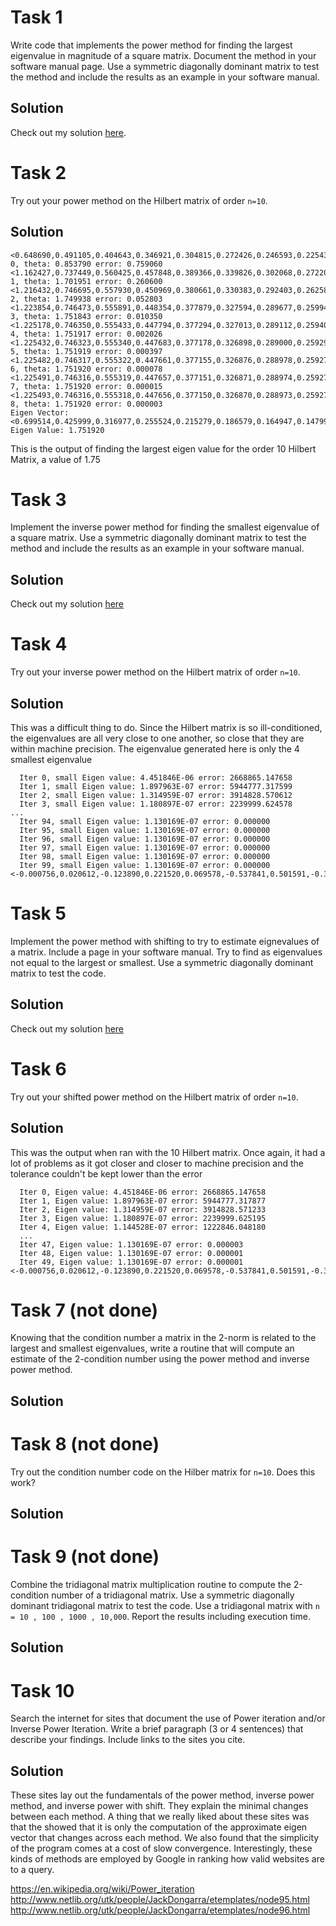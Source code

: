 # Task 1
Write code that implements the power method for finding the largest eigenvalue in magnitude of a square matrix. Document the method in your software manual page. Use a symmetric diagonally dominant matrix to test the method and include the results as an example in your software manual.

## Solution
Check out my solution [here](https://github.com/jakeat555/math4610/blob/master/SoftwareManual/powerIter.md).
# Task 2
Try out your power method on the Hilbert matrix of order `n=10`.

## Solution
```
<0.648690,0.491105,0.404643,0.346921,0.304815,0.272426,0.246593,0.225435,0.207748,0.192718,>Iter 0, theta: 0.853790 error: 0.759060
<1.162427,0.737449,0.560425,0.457848,0.389366,0.339826,0.302068,0.272208,0.247934,0.227773,>Iter 1, theta: 1.701951 error: 0.260600
<1.216432,0.746695,0.557930,0.450969,0.380661,0.330383,0.292403,0.262583,0.238484,0.218567,>Iter 2, theta: 1.749938 error: 0.052803
<1.223854,0.746473,0.555891,0.448354,0.377879,0.327594,0.289677,0.259948,0.235951,0.216137,>Iter 3, theta: 1.751843 error: 0.010350
<1.225178,0.746350,0.555433,0.447794,0.377294,0.327013,0.289112,0.259404,0.235429,0.215638,>Iter 4, theta: 1.751917 error: 0.002026
<1.225432,0.746323,0.555340,0.447683,0.377178,0.326898,0.289000,0.259297,0.235326,0.215540,>Iter 5, theta: 1.751919 error: 0.000397
<1.225482,0.746317,0.555322,0.447661,0.377155,0.326876,0.288978,0.259276,0.235306,0.215520,>Iter 6, theta: 1.751920 error: 0.000078
<1.225491,0.746316,0.555319,0.447657,0.377151,0.326871,0.288974,0.259271,0.235302,0.215516,>Iter 7, theta: 1.751920 error: 0.000015
<1.225493,0.746316,0.555318,0.447656,0.377150,0.326870,0.288973,0.259271,0.235301,0.215516,>Iter 8, theta: 1.751920 error: 0.000003
Eigen Vector: <0.699514,0.425999,0.316977,0.255524,0.215279,0.186579,0.164947,0.147993,0.134311,0.123017,> Eigen Value: 1.751920
```
This is the output of finding the largest eigen value for the order 10 Hilbert Matrix, a value of 1.75

# Task 3
Implement the inverse power method for finding the smallest eigenvalue of a square matrix. Use a symmetric diagonally dominant matrix to test the method and include the results as an example in your software manual.

## Solution
Check out my solution [here](https://github.com/jakeat555/math4610/blob/master/SoftwareManual/invPowerIter.md)

# Task 4
Try out your inverse power method on the Hilbert matrix of order `n=10`.

## Solution
This was a difficult thing to do. Since the Hilbert matrix is so ill-conditioned, the eigenvalues are all very close to one another, so close that they are within machine precision. The eigenvalue generated here is only the 4 smallest eigenvalue
```
  Iter 0, small Eigen value: 4.451846E-06 error: 2668865.147658
  Iter 1, small Eigen value: 1.897963E-07 error: 5944777.317599
  Iter 2, small Eigen value: 1.314959E-07 error: 3914828.570612
  Iter 3, small Eigen value: 1.180897E-07 error: 2239999.624578
...
  Iter 94, small Eigen value: 1.130169E-07 error: 0.000000
  Iter 95, small Eigen value: 1.130169E-07 error: 0.000000
  Iter 96, small Eigen value: 1.130169E-07 error: 0.000000
  Iter 97, small Eigen value: 1.130169E-07 error: 0.000000
  Iter 98, small Eigen value: 1.130169E-07 error: 0.000000
  Iter 99, small Eigen value: 1.130169E-07 error: 0.000000
<-0.000756,0.020612,-0.123890,0.221520,0.069578,-0.537841,0.501591,-0.376735,0.446055,-0.220346,>

```
# Task 5
Implement the power method with shifting to try to estimate eignevalues of a matrix. Include a page in your software manual. Try to find as eigenvalues not equal to the largest or smallest. Use a symmetric diagonally dominant matrix to test the code.

## Solution
Check out my solution [here](https://github.com/jakeat555/math4610/blob/master/SoftwareManual/powerIterShift.md)

# Task 6
Try out your shifted power method on the Hilbert matrix of order `n=10`.

## Solution
This was the output when ran with the 10 Hilbert matrix. Once again, it had a lot of problems as it got closer and closer to machine precision and the tolerance couldn't be kept lower than the error
```
  Iter 0, Eigen value: 4.451846E-06 error: 2668865.147658
  Iter 1, Eigen value: 1.897963E-07 error: 5944777.317877
  Iter 2, Eigen value: 1.314959E-07 error: 3914828.571233
  Iter 3, Eigen value: 1.180897E-07 error: 2239999.625195
  Iter 4, Eigen value: 1.144528E-07 error: 1222846.048180
  ...
  Iter 47, Eigen value: 1.130169E-07 error: 0.000003
  Iter 48, Eigen value: 1.130169E-07 error: 0.000001
  Iter 49, Eigen value: 1.130169E-07 error: 0.000001
<-0.000756,0.020612,-0.123890,0.221520,0.069578,-0.537841,0.501591,-0.376735,0.446055,-0.220346,>
```

# Task 7 (not done)
Knowing that the condition number a matrix in the 2-norm is related to the largest and smallest eigenvalues, write a routine that will compute an estimate of the 2-condition number using the power method and inverse power method.

## Solution

# Task 8 (not done)
Try out the condition number code on the Hilber matrix for `n=10`. Does this work?

## Solution

# Task 9 (not done)
Combine the tridiagonal matrix multiplication routine to compute the 2-condition number of a tridiagonal matrix. Use a symmetric diagonally dominant tridiagonal matrix to test the code. Use a tridiagonal matrix with `n = 10 , 100 , 1000 , 10,000`. Report the results including execution time.

## Solution

# Task 10
Search the internet for sites that document the use of Power iteration and/or Inverse Power Iteration. Write a brief paragraph (3 or 4 sentences) that describe your findings. Include links to the sites you cite.

## Solution
These sites lay out the fundamentals of the power method, inverse power method, and inverse power with shift. They explain the minimal changes between each method. A thing that we really liked about these sites was that the showed that it is only the computation of the approximate eigen vector that changes across each method. We also found that the simplicity of the program comes at a cost of slow convergence. Interestingly, these kinds of methods are employed by Google in ranking how valid websites are to a query.

https://en.wikipedia.org/wiki/Power_iteration
http://www.netlib.org/utk/people/JackDongarra/etemplates/node95.html
http://www.netlib.org/utk/people/JackDongarra/etemplates/node96.html
